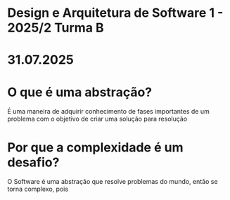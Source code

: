 # Design e Arquitetura de Software 1 - 2025/2 Turma B

# 31.07.2025

# O que é uma abstração?

É uma maneira de adquirir conhecimento de fases importantes de um problema com o objetivo de criar
uma solução para resolução

# Por que a complexidade é um desafio?

O Software é uma abstração que resolve problemas do mundo, então se torna complexo, pois


